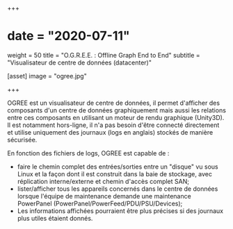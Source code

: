 +++
# date = "2020-07-11"
weight = 50
title = "O.G.R.E.E. : Offline Graph End to End"
subtitle = "Visualisateur de centre de données (datacenter)"

[asset]
  image = "ogree.jpg"

+++

OGREE est un visualisateur de centre de données, il permet d'afficher des composants d'un centre de données graphiquement mais aussi les relations entre ces composants en utilisant un moteur de rendu graphique (Unity3D). Il est notamment hors-ligne, il n'a pas besoin d'être connecté directement et utilise uniquement des journaux (logs en anglais) stockés de manière sécurisée.

En fonction des fichiers de logs, OGREE est capable de :

 - faire le chemin complet des entrées/sorties entre un "disque" vu sous Linux et la façon dont il est construit dans la baie de stockage, avec réplication interne/externe et chemin d'accès complet SAN;
 - lister/afficher tous les appareils concernés dans le centre de données lorsque l'équipe de maintenance demande une maintenance PowerPanel (PowerPanel/PowerFeed/PDU/PSU/Devices);
 - Les informations affichées pourraient être plus précises si des journaux plus utiles étaient donnés.
